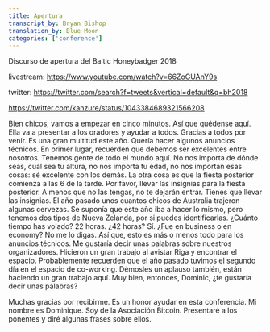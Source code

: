 ```yaml
---
title: Apertura
transcript_by: Bryan Bishop
translation_by: Blue Moon
categories: ['conference']
---
```


Discurso de apertura del Baltic Honeybadger 2018

livestream: <https://www.youtube.com/watch?v=66ZoGUAnY9s>

twitter: <https://twitter.com/search?f=tweets&vertical=default&q=bh2018>

<https://twitter.com/kanzure/status/1043384689321566208>

Bien chicos, vamos a empezar en cinco minutos. Así que quédense aquí. Ella va a presentar a los oradores y ayudar a todos. Gracias a todos por venir. Es una gran multitud este año. Quería hacer algunos anuncios técnicos. En primer lugar, recuerden que debemos ser excelentes entre nosotros. Tenemos gente de todo el mundo aquí. No nos importa de dónde seas, cuál sea tu altura, no nos importa tu edad, no nos importan esas cosas: sé excelente con los demás. La otra cosa es que la fiesta posterior comienza a las 6 de la tarde. Por favor, llevar las insignias para la fiesta posterior. A menos que no las tengas, no te dejarán entrar. Tienes que llevar las insignias. El año pasado unos cuantos chicos de Australia trajeron algunas cervezas. Se suponía que este año iba a hacer lo mismo, pero tenemos dos tipos de Nueva Zelanda, por si puedes identificarlas. ¿Cuánto tiempo has volado? 22 horas. ¿42 horas? Sí. ¿Fue en business o en economy? No me lo digas. Así que, esto es más o menos todo para los anuncios técnicos. Me gustaría decir unas palabras sobre nuestros organizadores. Hicieron un gran trabajo al avistar Riga y encontrar el espacio. Probablemente recuerden que el año pasado tuvimos el segundo día en el espacio de co-working. Démosles un aplauso también, están haciendo un gran trabajo aquí. Muy bien, entonces, Dominic, ¿te gustaría decir unas palabras?

Muchas gracias por recibirme. Es un honor ayudar en esta conferencia. Mi nombre es Dominique. Soy de la Asociación Bitcoin. Presentaré a los ponentes y diré algunas frases sobre ellos.



